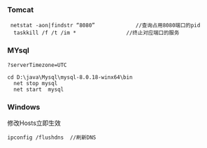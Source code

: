 ### Tomcat

~~~shell
 netstat -aon|findstr “8080”             //查询占用8080端口的pid
  taskkill /f /t /im *                //终止对应端口的服务

~~~

### MYsql

~~~shell
?serverTimezone=UTC     

cd D:\java\Mysql\mysql-8.0.18-winx64\bin
  net stop mysql              
  net start  mysql                

~~~



### Windows

修改Hosts立即生效

~~~shell
ipconfig /flushdns  //刷新DNS
~~~

